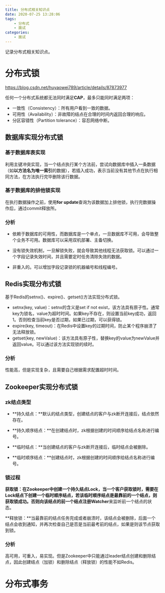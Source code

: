 ```yaml
---
title: 分布式相关知识点
date: 2020-07-25 13:28:06
tags:
	- 分布式
	- 面试
categories:
	- 面试
---
```


记录分布式相关知识点。

<!--more-->

# 分布式锁

https://blog.csdn.net/huyaowei789/article/details/87873977

任何一个分布式系统都无法同时满足**CAP**，最多只能同时满足两项：

- 一致性（Consistency）：所有用户看到一致的数据。
- 可用性（Availability）：非故障的结点在合理的时间内返回合理的响应。
- 分区容错性（Partition tolerance）：容忍网络中断。

## 数据库实现分布式锁

### 基于数据库表实现

利用主键冲突实现，当一个结点执行某个方法前，尝试向数据库中插入一条数据（如**以方法名为唯一索引**的数据），若插入成功，表示当前没有其他节点在执行相同方法，在方法执行完毕删除该行数据。

### 基于数据库的排他锁实现

在执行数据操作之前，使用**for update**查询为该数据加上排他锁，执行完数据操作后，通过commit释放所。

### 分析

- 依赖于数据库的可用性，而数据库是一个单点，一旦数据库不可用，会导致整个业务不可用。数据库可以采用双机部署、主备切换。

- 没有锁失效机制，一旦解锁失败，就会导致其他线程无法获取锁。可以通过一个字段记录失效时间，并且需要定时任务清除失效的数据。

- 非重入的。可以增加字段记录锁的机器编号和线程编号。

## Redis实现分布式锁

基于Redis的setnx()、expire()、getset()方法实现分布式锁。

- setnx(key, value)：setnx的含义是set if not exist，该方法具有原子性。通常key为锁名，value为超时时间。如果key不存在，则设置当前key成功，返回1。否则检查当前key是否过期，如果已过期，可以获得锁。
- expire(key, timeout)：在Redis中设置key的过期时间，防止某个程序崩溃了无法释放锁。
- getset(key, newValue)：该方法具有原子性，替换key的value为newValue并返回value。可以通过该方法实现锁的续时。

### 分析

性能高，但是实现复杂，且需要自己根据需求配置超时时间。

## Zookeeper实现分布式锁

### zk结点类型

- **持久结点：**默认的结点类型，创建结点的客户与zk断开连接后，结点依然存在。
- **持久顺序结点：**在创建结点时，zk根据创建的时间顺序给结点名称进行编号。

- **临时结点：**当创建结点的客户与zk断开连接后，临时结点会被删除。
- **临时顺序结点：**创建结点时，zk根据创建的时间顺序给结点名称进行编号。

### 锁过程

**获取锁：**在Zookeeper中创建一个持久结点Lock，当一个客户获取锁时，需要在Lock结点下创建一个临时顺序结点，若该临时顺序结点是最靠前的一个结点，则获取锁成功。否则向该结点的前一个结点注册**Watcher**来监听前一个结点的状态。

**释放锁：**当最靠前的结点任务完成或者崩溃时，该结点会被删除，后面一个结点会收到通知，并再次检查自己是否是当前最考前的结点，如果是则该节点获取到锁。

### 分析

高可用，可重入，易实现。但是Zookeeper中只能通过leader结点创建和删除结点，因此创建结点（加锁）和删除结点（释放锁）的性能不如Redis。



# 分布式事务

